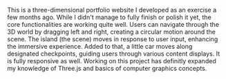 This is a three-dimensional portfolio website I developed as an exercise a few months ago. 
While I didn't manage to fully finish or polish it yet, the core functionalities are working quite well.
Users can navigate through the 3D world by dragging left and right, creating a circular motion around the scene.
The island (the scene) moves in response to user input, enhancing the immersive experience.
Added to that, a little car moves along designated checkpoints, guiding users through various content displays.
It is fully responsive as well.
Working on this project has definitly expanded my knowledge of Three.js and basics of computer graphics concepts.
